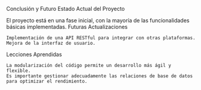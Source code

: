 Conclusión y Futuro
Estado Actual del Proyecto

El proyecto está en una fase inicial, con la mayoría de las funcionalidades básicas implementadas.
Futuras Actualizaciones

    Implementación de una API RESTful para integrar con otras plataformas.
    Mejora de la interfaz de usuario.

Lecciones Aprendidas

    La modularización del código permite un desarrollo más ágil y flexible.
    Es importante gestionar adecuadamente las relaciones de base de datos para optimizar el rendimiento.
